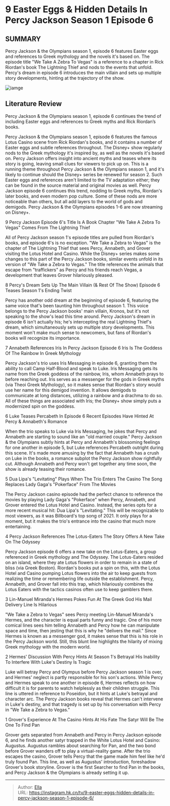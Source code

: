 # 9 Easter Eggs &amp; Hidden Details In Percy Jackson Season 1 Episode 6


## SUMMARY 


Percy Jackson &amp; the Olympians 
season 1, episode 6 features Easter eggs and references to Greek mythology and the novels it&#39;s based on. 
 The episode title &#34;We Take A Zebra To Vegas&#34; is a reference to a chapter in Rick Riordan&#39;s book 
The Lightning Thief
 and nods to the events that unfold. 
 Percy&#39;s dream in episode 6 introduces the main villain and sets up multiple story developments, hinting at the trajectory of the show. 

![iamge](https://static1.srcdn.com/wordpress/wp-content/uploads/2024/01/percy-jackson-episode-6-easter-eggs.jpg)

## Literature Review

Percy Jackson &amp; the Olympians season 1, episode 6 continues the trend of including Easter eggs and references to Greek myths and Rick Riordan’s books.




Percy Jackson &amp; the Olympians season 1, episode 6 features the famous Lotus Casino scene from Rick Riordan&#39;s books, and it contains a number of Easter eggs and subtle references throughout. The Disney&#43; show regularly nods to the Greek mythology it&#39;s inspired by, as well as the novels it&#39;s based on. Percy Jackson offers insight into ancient myths and teases where its story is going, leaving small clues for viewers to pick up on.
This is a running theme throughout Percy Jackson &amp; the Olympians season 1, and it&#39;s likely to continue should the Disney&#43; series be renewed for season 2. Such Easter eggs and references aren&#39;t limited to the TV adaptation either; they can be found in the source material and original movies as well. Percy Jackson episode 6 continues this trend, nodding to Greek myths, Riordan&#39;s later books, and even modern pop culture. Some of these nods are more noticeable than others, but all add layers to the world of gods and demigods.
Percy Jackson &amp; the Olympians episodes 1-6 are now streaming on Disney&#43;. 










 








 9  Percy Jackson Episode 6&#39;s Title Is A Book Chapter 
&#34;We Take A Zebra To Vegas&#34; Comes From The Lightning Thief
        

All of Percy Jackson season 1&#39;s episode titles are pulled from Riordan&#39;s books, and episode 6&#39;s is no exception. &#34;We Take a Zebra to Vegas&#34; is the chapter of The Lightning Thief that sees Percy, Annabeth, and Grover visiting the Lotus Hotel and Casino. While the Disney&#43; series makes some changes to this part of the Percy Jackson books, similar events unfold in its version of &#34;We Take a Zebra to Vegas.&#34; The title references the animals that escape from &#34;traffickers&#34; as Percy and his friends reach Vegas, a development that leaves Grover hilariously pleased.





 8  Percy&#39;s Dream Sets Up The Main Villain (&amp; Rest Of The Show) 
Episode 6 Teases Season 1&#39;s Ending Twist
        

Percy has another odd dream at the beginning of episode 6, featuring the same voice that&#39;s been taunting him throughout season 1. This voice belongs to the Percy Jackson books&#39; main villain, Kronos, but it&#39;s not speaking to the show&#39;s lead this time around. Percy Jackson&#39;s dream in episode 6 isn&#39;t actually his; he&#39;s intercepting the real Lightning Thief&#39;s dream, which simultaneously sets up multiple story developments. This moment won&#39;t make much sense to newcomers, but fans of Riordan&#39;s books will recognize its importance.





 7  Annabeth References Iris In Percy Jackson Episode 6 
Iris Is The Goddess Of The Rainbow In Greek Mythology
        

Percy Jackson&#39;s trio uses Iris Messaging in episode 6, granting them the ability to call Camp Half-Blood and speak to Luke. Iris Messaging gets its name from the Greek goddess of the rainbow, Iris, whom Annabeth prays to before reaching out. Iris serves as a messenger for the gods in Greek myths (via Theoi Greek Mythology), so it makes sense that Riordan&#39;s story would use her name for this demigod invention. It allows demigods to communicate at long distances, utilizing a rainbow and a drachma to do so. All of these things are associated with Iris; the Disney&#43; show simply puts a modernized spin on the goddess.





 6  Luke Teases Percabeth In Episode 6 
Recent Episodes Have Hinted At Percy &amp; Annabeth&#39;s Romance


 







When the trio speaks to Luke via Iris Messaging, he jokes that Percy and Annabeth are starting to sound like an &#34;old married couple.&#34; Percy Jackson &amp; the Olympians subtly hints at Percy and Annabeth&#39;s blossoming feelings for one another in episode 5, but Luke references Percabeth outright during this scene. It&#39;s made more amusing by the fact that Annabeth has a crush on Luke in the books, a romance subplot the Percy Jackson show rightfully cut. Although Annabeth and Percy won&#39;t get together any time soon, the show is already teasing their romance.





 5  Dua Lipa&#39;s &#34;Levitating&#34; Plays When The Trio Enters The Casino 
The Song Replaces Lady Gaga&#39;s &#34;Pokerface&#34; From The Movies
        

The Percy Jackson casino episode had the perfect chance to reference the movies by playing Lady Gaga&#39;s &#34;Pokerface&#34; when Percy, Annabeth, and Grover entered the Lotus Hotel and Casino. Instead, the series opts for a more recent musical hit: Dua Lipa&#39;s &#34;Levitating.&#34; This will be recognizable to most viewers, as it was Billboard&#39;s top song of 2021. It only plays for a moment, but it makes the trio&#39;s entrance into the casino that much more entertaining.





 4  Percy Jackson References The Lotus-Eaters 
The Story Offers A New Take On The Odyssey
        

Percy Jackson episode 6 offers a new take on the Lotus-Eaters, a group referenced in Greek mythology and The Odyssey. The Lotus-Eaters resided on an island, where they ate Lotus flowers in order to remain in a state of bliss (via Greek Boston). Riordan&#39;s books put a spin on this, with the Lotus Hotel and Casino pumping Lotus flowers into the air to keep guests from realizing the time or remembering life outside the establishment. Percy, Annabeth, and Grover fall into this trap, which hilariously combines the Lotus Eaters with the tactics casinos often use to keep gamblers there.





 3  Lin-Manuel Miranda&#39;s Hermes Pokes Fun At The Greek God 
His Mail Delivery Line Is Hilarious


 







&#34;We Take a Zebra to Vegas&#34; sees Percy meeting Lin-Manuel Miranda&#39;s Hermes, and the character is equal parts funny and tragic. One of his more comical lines sees him telling Annabeth and Percy how he can manipulate space and time, then jesting that this is why he &#34;delivers the mail.&#34; Since Hermes is known as a messenger god, it makes sense that this is his role in the Percy Jackson world. Still, this blunt line highlights the hilarity of mixing Greek mythology with the modern world.





 2  Hermes&#39; Discussion With Percy Hints At Season 1&#39;s Betrayal 
His Inability To Interfere With Luke&#39;s Destiny Is Tragic
        

Luke will betray Percy and Olympus before Percy Jackson season 1 is over, and Hermes&#39; neglect is partly responsible for his son&#39;s actions. While Percy and Hermes speak to one another in episode 6, Hermes reflects on how difficult it is for parents to watch helplessly as their children struggle. This line is uttered in reference to Poseidon, but it hints at Luke&#39;s betrayal and character arc. The Percy Jackson books reveal that Hermes can&#39;t intervene in Luke&#39;s destiny, and that tragedy is set up by his conversation with Percy in &#34;We Take a Zebra to Vegas.&#34;





 1  Grover&#39;s Experience At The Casino Hints At His Fate 
The Satyr Will Be The One To Find Pan


 







Grover gets separated from Annabeth and Percy in Percy Jackson episode 6, and he finds another satyr trapped in the White Lotus Hotel and Casino: Augustus. Augustus rambles about searching for Pan, and the two bond before Grover wanders off to play a virtual-reality game. After the trio escapes the casino, Grover tells Percy that the game made him feel like he&#39;d truly found Pan. This line, as well as Augustus&#39; introduction, foreshadow Grover&#39;s book storyline. Grover is the first Searcher to find Pan in the books, and Percy Jackson &amp; the Olympians is already setting it up.


---

> Author: [Ella](https://instagram.hk.cn/)  
> URL: https://instagram.hk.cn/tv/9-easter-eggs-hidden-details-in-percy-jackson-season-1-episode-6/  

